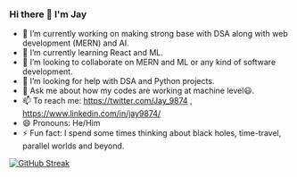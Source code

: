 ### Hi there 👋 I'm Jay


- 🔭 I’m currently working on making strong base with DSA along with web development (MERN) and AI.
- 🌱 I’m currently learning React and ML.
- 👯 I’m looking to collaborate on MERN and ML or any kind of software development.
- 🤔 I’m looking for help with  DSA and Python projects.
- 💬 Ask me about how my codes are working at machine level😃.
- 📫 To reach me: https://twitter.com/Jay_9874 , https://www.linkedin.com/in/jay9874/ 
- 😄 Pronouns: He/Him
- ⚡ Fun fact: I spend some times thinking about black holes, time-travel, parallel worlds and beyond.


[![GitHub Streak](https://github-readme-streak-stats.herokuapp.com?user=Jay9874)](https://git.io/streak-stats)
